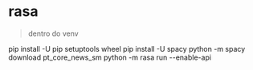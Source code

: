 # rasa

>dentro do venv

pip install -U pip setuptools wheel
pip install -U spacy
python -m spacy download pt_core_news_sm
python -m rasa run --enable-api